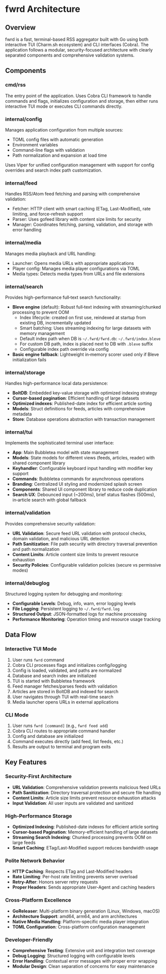 # fwrd Architecture

## Overview

fwrd is a fast, terminal-based RSS aggregator built with Go using both interactive TUI (Charm.sh ecosystem) and CLI interfaces (Cobra). The application follows a modular, security-focused architecture with clearly separated components and comprehensive validation systems.

## Components

### cmd/rss
The entry point of the application. Uses Cobra CLI framework to handle commands and flags, initializes configuration and storage, then either runs interactive TUI mode or executes CLI commands directly.

### internal/config
Manages application configuration from multiple sources:
- TOML config files with automatic generation
- Environment variables
- Command-line flags with validation
- Path normalization and expansion at load time

Uses Viper for unified configuration management with support for config overrides and search index path customization.

### internal/feed
Handles RSS/Atom feed fetching and parsing with comprehensive validation:
- Fetcher: HTTP client with smart caching (ETag, Last-Modified), rate limiting, and force-refresh support
- Parser: Uses gofeed library with content size limits for security
- Manager: Coordinates fetching, parsing, validation, and storage with error handling

### internal/media
Manages media playback and URL handling:
- Launcher: Opens media URLs with appropriate applications
- Player config: Manages media player configurations via TOML
- Media types: Detects media types from URLs and file extensions

### internal/search
Provides high-performance full‑text search functionality:
- **Bleve engine** (default): Robust full‑text indexing with streaming/chunked processing to prevent OOM
  - Index lifecycle: created on first use, reindexed at startup from existing DB, incrementally updated
  - Smart batching: Uses streaming indexing for large datasets with memory management
  - Default index path when DB is `~/.fwrd/fwrd.db`: `~/.fwrd/index.bleve`
  - For custom DB path, index is placed next to DB with `.bleve` suffix
  - Configurable index path override via config
- **Basic engine fallback**: Lightweight in‑memory scorer used only if Bleve initialization fails

### internal/storage
Handles high-performance local data persistence:
- **BoltDB**: Embedded key-value storage with optimized indexing strategy
- **Cursor-based pagination**: Efficient handling of large datasets
- **Optimized indexes**: Published-date index for efficient article sorting
- **Models**: Struct definitions for feeds, articles with comprehensive metadata
- **Store**: Database operations abstraction with transaction management

### internal/tui
Implements the sophisticated terminal user interface:
- **App**: Main Bubbletea model with state management
- **Models**: State models for different views (feeds, articles, reader) with shared component library
- **Keyhandler**: Configurable keyboard input handling with modifier key support
- **Commands**: Bubbletea commands for asynchronous operations
- **Branding**: Centralized UI styling and modernized splash screen
- **Components**: Shared UI component library to reduce code duplication
- **Search UX**: Debounced input (~200ms), brief status flashes (500ms), in‑article search with global fallback

### internal/validation
Provides comprehensive security validation:
- **URL Validation**: Secure feed URL validation with protocol checks, domain validation, and malicious URL detection
- **Path Sanitization**: File path security with directory traversal prevention and path normalization
- **Content Limits**: Article content size limits to prevent resource exhaustion
- **Security Policies**: Configurable validation policies (secure vs permissive modes)

### internal/debuglog
Structured logging system for debugging and monitoring:
- **Configurable Levels**: Debug, info, warn, error logging levels
- **File Logging**: Persistent logging to `~/.fwrd/fwrd.log`
- **Structured Output**: JSON-formatted logs for machine processing
- **Performance Monitoring**: Operation timing and resource usage tracking

## Data Flow

### Interactive TUI Mode
1. User runs `fwrd` command
2. Cobra CLI processes flags and initializes config/logging
3. Config is loaded, validated, and paths are normalized
4. Database and search index are initialized
5. TUI is started with Bubbletea framework
6. Feed manager fetches/parses feeds with validation
7. Articles are stored in BoltDB and indexed for search
8. User navigates through TUI with real-time search
9. Media launcher opens URLs in external applications

### CLI Mode
1. User runs `fwrd [command]` (e.g., `fwrd feed add`)
2. Cobra CLI routes to appropriate command handler
3. Config and database are initialized
4. Command executes directly (add feed, list feeds, etc.)
5. Results are output to terminal and program exits

## Key Features

### Security-First Architecture
- **URL Validation**: Comprehensive validation prevents malicious feed URLs
- **Path Sanitization**: Directory traversal protection and secure file handling
- **Content Limits**: Article size limits prevent resource exhaustion attacks
- **Input Validation**: All user inputs are validated and sanitized

### High-Performance Storage
- **Optimized Indexing**: Published-date indexes for efficient article sorting
- **Cursor-based Pagination**: Memory-efficient handling of large datasets
- **Streaming Search Indexing**: Chunked processing prevents OOM on large feeds
- **Smart Caching**: ETag/Last-Modified support reduces bandwidth usage

### Polite Network Behavior
- **HTTP Caching**: Respects ETag and Last-Modified headers
- **Rate Limiting**: Per-host rate limiting prevents server overload
- **Retry-After**: Honors server retry requests
- **Proper Headers**: Sends appropriate User-Agent and caching headers

### Cross-Platform Excellence
- **GoReleaser**: Multi-platform binary generation (Linux, Windows, macOS)
- **Architecture Support**: amd64, arm64, and arm architectures
- **Native Media Handling**: Platform-specific media player integration
- **TOML Configuration**: Cross-platform configuration management

### Developer-Friendly
- **Comprehensive Testing**: Extensive unit and integration test coverage
- **Debug Logging**: Structured logging with configurable levels
- **Error Handling**: Contextual error messages with proper error wrapping
- **Modular Design**: Clean separation of concerns for easy maintenance
